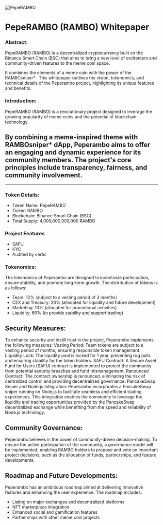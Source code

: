 ![PepeRAMBO](https://github.com/peperambo/assets/blob/main/img/rambo-sniper.png?raw=true)
# PepeRAMBO (RAMBO) Whitepaper

### Abstract:
PepeRAMBO (RAMBO) is a decentralized cryptocurrency built on the Binance Smart Chain (BSC) that aims to bring a new level of excitement and community-driven features to the meme coin space.

It combines the elements of a meme coin with the power of the RAMBOsniper* . This whitepaper outlines the vision, tokenomics, and technical details of the Peperambo project,
highlighting its unique features and benefits.

### Introduction:
PepeRAMBO (RAMBO) is a revolutionary project designed to leverage the growing popularity of meme coins and the potential of blockchain technology.

By combining a meme-inspired theme with RAMBOsniper* dApp, Peperambo aims to offer an engaging and dynamic experience for its community members. 
The project's core principles include transparency, fairness, and community involvement.
---------
----
### Token Details:

- Token Name: PepeRAMBO
- Ticker: RAMBO
- Blockchain: Binance Smart Chain (BSC)
- Total Supply: 4,000,000,000,000 RAMBO

### Project Features
 - SAFU
 - KYC
 - Audited by certic

### Tokenomics:
The tokenomics of Peperambo are designed to incentivize participation, ensure stability, and promote long-term growth. The distribution of tokens is as follows:
- Team: 10% (subject to a vesting period of 3 months)
- CEX and Treasury: 20% (allocated for liquidity and future development)
- Marketing: 10% (allocated for promotional activities)
- Liquidity: 60% (to provide stability and support trading)

## Security Measures:

To enhance security and instill trust in the project, Peperambo implements the following measures:
Vesting Period: Team tokens are subject to a vesting period of months, ensuring responsible token management.
Liquidity Lock: The liquidity pool is locked for 1 year, preventing rug pulls and ensuring stability for the token holders.
SAFU Contract: A Secure Asset Fund for Users (SAFU) contract is implemented to protect the community from potential security breaches and fund mismanagement.
Renounced Contract: The contract ownership is renounced, eliminating the risk of centralized control and providing decentralized governance.
PancakeSwap Sniper and Node.js Integration:
Peperambo incorporates a PancakeSwap sniper running on Node.js to facilitate seamless and efficient trading experiences. This integration enables the community to leverage the liquidity and trading opportunities provided by the PancakeSwap decentralized exchange while benefiting from the speed and reliability of Node.js technology.

## Community Governance:
Peperambo believes in the power of community-driven decision-making. To ensure the active participation of the community, a governance model will be implemented, enabling RAMBO holders to propose and vote on important project decisions, such as the allocation of funds, partnerships, and feature developments.

## Roadmap and Future Developments:
Peperambo has an ambitious roadmap aimed at delivering innovative features and enhancing the user experience. The roadmap includes:

- Listing on major exchanges and decentralized platforms
- NFT marketplace integration
- Enhanced social and gamification features
- Partnerships with other meme coin projects
